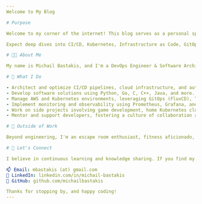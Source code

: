 ```yaml
---
Welcome to My Blog

# Purpose

Welcome to my corner of the internet! This blog serves as a personal space where I document my technical experiences, discoveries, and insights—primarily in DevOps, Cloud Engineering, Software Development, and Embedded Systems. While my primary goal is to keep track of my learnings and solutions, I hope these posts can also serve as a valuable resource for others facing similar challenges.

Expect deep dives into CI/CD, Kubernetes, Infrastructure as Code, GitOps, automation, software architecture, and more. Whether you're an engineer, developer, or tech enthusiast, I hope you find something useful here!

# 👨‍💻 About Me

My name is Michail Bastakis, and I'm a DevOps Engineer & Software Architect with a strong background in designing and implementing cloud-native, scalable, and high-compliance software solutions—primarily in the automotive industry. My expertise spans across multiple disciplines, from backend and embedded systems to full-stack development and infrastructure management.

# 🔧 What I Do

- Architect and optimize CI/CD pipelines, cloud infrastructure, and automation workflows.
- Develop software solutions using Python, Go, C, C++, Java, and more.
- Manage AWS and Kubernetes environments, leveraging GitOps (FluxCD), Terraform, Jenkins, and GitLab CI/CD.
- Implement monitoring and observability using Prometheus, Grafana, and other tools.
- Work on side projects involving game development, home Kubernetes clusters, compiler engineering, and embedded systems.
- Mentor and support developers, fostering a culture of collaboration and innovation.

# 🌟 Outside of Work

Beyond engineering, I'm an escape room enthusiast, fitness aficionado, and an avid puzzle solver. I enjoy experimenting with new technologies, learning German in my spare time, and occasionally tinkering with magic tricks.

# 🤝 Let's Connect

I believe in continuous learning and knowledge sharing. If you find my blog posts helpful or want to discuss anything tech-related, feel free to reach out!

📫 Email: mbastakis (at) gmail.com
💼 LinkedIn: linkedin.com/in/michail-bastakis
📂 GitHub: github.com/michailbastakis

Thanks for stopping by, and happy coding!
---
```


